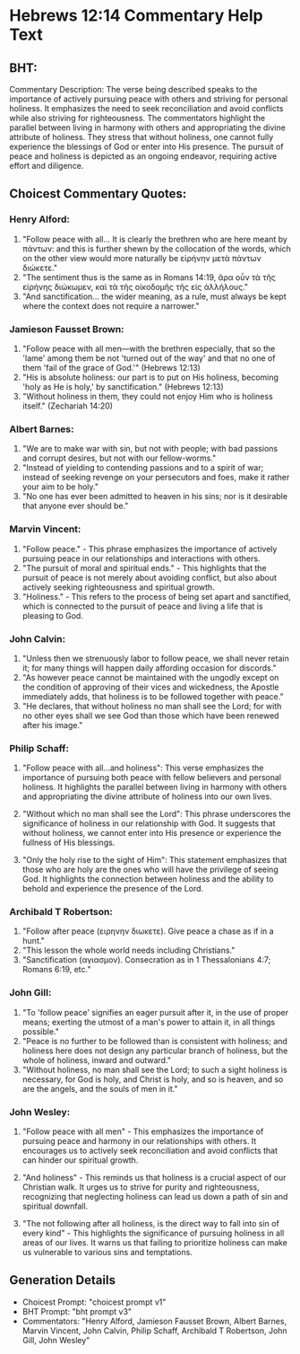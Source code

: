 # Hebrews 12:14 Commentary Help Text

## BHT:
Commentary Description:
The verse being described speaks to the importance of actively pursuing peace with others and striving for personal holiness. It emphasizes the need to seek reconciliation and avoid conflicts while also striving for righteousness. The commentators highlight the parallel between living in harmony with others and appropriating the divine attribute of holiness. They stress that without holiness, one cannot fully experience the blessings of God or enter into His presence. The pursuit of peace and holiness is depicted as an ongoing endeavor, requiring active effort and diligence.

## Choicest Commentary Quotes:
### Henry Alford:
1. "Follow peace with all... It is clearly the brethren who are here meant by πάντων: and this is further shewn by the collocation of the words, which on the other view would more naturally be εἰρήνην μετὰ πάντων διώκετε."
2. "The sentiment thus is the same as in Romans 14:19, ἄρα οὖν τὰ τῆς εἰρήνης διώκωμεν, καὶ τὰ τῆς οἰκοδομῆς τῆς εἰς ἀλλήλους."
3. "And sanctification... the wider meaning, as a rule, must always be kept where the context does not require a narrower."

### Jamieson Fausset Brown:
1. "Follow peace with all men—with the brethren especially, that so the 'lame' among them be not 'turned out of the way' and that no one of them 'fail of the grace of God.'" (Hebrews 12:13)
2. "His is absolute holiness: our part is to put on His holiness, becoming 'holy as He is holy,' by sanctification." (Hebrews 12:13)
3. "Without holiness in them, they could not enjoy Him who is holiness itself." (Zechariah 14:20)

### Albert Barnes:
1. "We are to make war with sin, but not with people; with bad passions and corrupt desires, but not with our fellow-worms."
2. "Instead of yielding to contending passions and to a spirit of war; instead of seeking revenge on your persecutors and foes, make it rather your aim to be holy."
3. "No one has ever been admitted to heaven in his sins; nor is it desirable that anyone ever should be."

### Marvin Vincent:
1. "Follow peace." - This phrase emphasizes the importance of actively pursuing peace in our relationships and interactions with others.
2. "The pursuit of moral and spiritual ends." - This highlights that the pursuit of peace is not merely about avoiding conflict, but also about actively seeking righteousness and spiritual growth.
3. "Holiness." - This refers to the process of being set apart and sanctified, which is connected to the pursuit of peace and living a life that is pleasing to God.

### John Calvin:
1. "Unless then we strenuously labor to follow peace, we shall never retain it; for many things will happen daily affording occasion for discords."
2. "As however peace cannot be maintained with the ungodly except on the condition of approving of their vices and wickedness, the Apostle immediately adds, that holiness is to be followed together with peace."
3. "He declares, that without holiness no man shall see the Lord; for with no other eyes shall we see God than those which have been renewed after his image."

### Philip Schaff:
1. "Follow peace with all...and holiness": This verse emphasizes the importance of pursuing both peace with fellow believers and personal holiness. It highlights the parallel between living in harmony with others and appropriating the divine attribute of holiness into our own lives.

2. "Without which no man shall see the Lord": This phrase underscores the significance of holiness in our relationship with God. It suggests that without holiness, we cannot enter into His presence or experience the fullness of His blessings.

3. "Only the holy rise to the sight of Him": This statement emphasizes that those who are holy are the ones who will have the privilege of seeing God. It highlights the connection between holiness and the ability to behold and experience the presence of the Lord.

### Archibald T Robertson:
1. "Follow after peace (ειρηνην διωκετε). Give peace a chase as if in a hunt." 
2. "This lesson the whole world needs including Christians." 
3. "Sanctification (αγιασμον). Consecration as in 1 Thessalonians 4:7; Romans 6:19, etc."

### John Gill:
1. "To 'follow peace' signifies an eager pursuit after it, in the use of proper means; exerting the utmost of a man's power to attain it, in all things possible."
2. "Peace is no further to be followed than is consistent with holiness; and holiness here does not design any particular branch of holiness, but the whole of holiness, inward and outward."
3. "Without holiness, no man shall see the Lord; to such a sight holiness is necessary, for God is holy, and Christ is holy, and so is heaven, and so are the angels, and the souls of men in it."

### John Wesley:
1. "Follow peace with all men" - This emphasizes the importance of pursuing peace and harmony in our relationships with others. It encourages us to actively seek reconciliation and avoid conflicts that can hinder our spiritual growth.

2. "And holiness" - This reminds us that holiness is a crucial aspect of our Christian walk. It urges us to strive for purity and righteousness, recognizing that neglecting holiness can lead us down a path of sin and spiritual downfall.

3. "The not following after all holiness, is the direct way to fall into sin of every kind" - This highlights the significance of pursuing holiness in all areas of our lives. It warns us that failing to prioritize holiness can make us vulnerable to various sins and temptations.


## Generation Details
- Choicest Prompt: "choicest prompt v1"
- BHT Prompt: "bht prompt v3"
- Commentators: "Henry Alford, Jamieson Fausset Brown, Albert Barnes, Marvin Vincent, John Calvin, Philip Schaff, Archibald T Robertson, John Gill, John Wesley"
